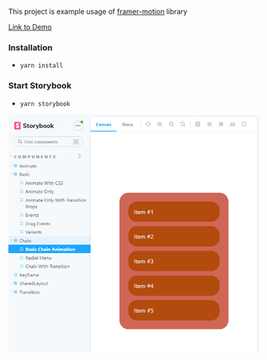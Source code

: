 This project is example usage of [framer-motion](https://www.framer.com/motion/) library

[Link to Demo](https://bas00445.github.io/framer-motion-playground/?path=/story/components-chain--basic-chain-animation)

### Installation

- `yarn install`

### Start Storybook

- `yarn storybook`

![plot](./images/intro.png)
